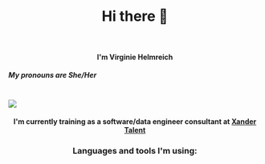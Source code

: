<h1 align="center">Hi there 👋</h1>
<br>
<h4 align="center">I'm Virginie Helmreich</h4>
<h5>My pronouns are She/Her</h5>
<br>
<img align="center"src="https://media.licdn.com/dms/image/D4E03AQEy-3S_tPIvEg/profile-displayphoto-shrink_800_800/0/1686066464006?e=1703116800&v=beta&t=chYlel1d__oc7KeQkif4Sns3JgpUbqCgxG9ih9Hc9sI">
<br>
<h4 align="center">I'm currently training as a software/data engineer consultant at <a href="url">Xander Talent</a></h4>

<h3 align="center">Languages and tools I'm using:</h3>
<i class="fa fa-html5" aria-hidden="true"></i>
<i class="fa fa-css3" aria-hidden="true"></i>
<i class="fab fa-js" style="color: #000000;"></i>




<!--
**virginiacodes/VirginiaCodes** is a ✨ _special_ ✨ repository because its `README.md` (this file) appears on your GitHub profile.

Here are some ideas to get you started:

- 🔭 I’m currently working on ...
- 🌱 I’m currently learning ...
- 👯 I’m looking to collaborate on ...
- 🤔 I’m looking for help with ...
- 💬 Ask me about ...
- 📫 How to reach me: ...
- 😄 Pronouns: ...
- ⚡ Fun fact: ...
-->

